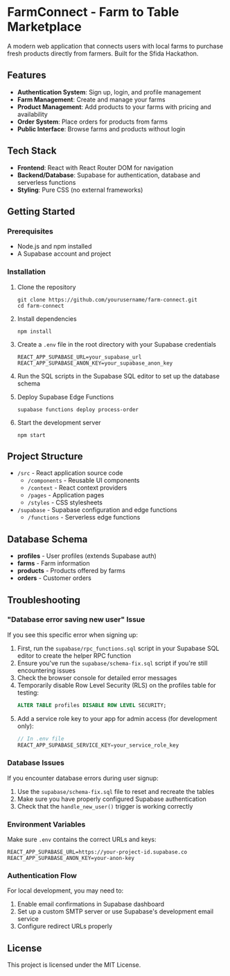 # FarmConnect - Farm to Table Marketplace

A modern web application that connects users with local farms to purchase fresh products directly from farmers. Built for the Sfida Hackathon.

## Features

- **Authentication System**: Sign up, login, and profile management
- **Farm Management**: Create and manage your farms
- **Product Management**: Add products to your farms with pricing and availability
- **Order System**: Place orders for products from farms
- **Public Interface**: Browse farms and products without login

## Tech Stack

- **Frontend**: React with React Router DOM for navigation
- **Backend/Database**: Supabase for authentication, database and serverless functions
- **Styling**: Pure CSS (no external frameworks)

## Getting Started

### Prerequisites

- Node.js and npm installed
- A Supabase account and project

### Installation

1. Clone the repository
   ```
   git clone https://github.com/yourusername/farm-connect.git
   cd farm-connect
   ```

2. Install dependencies
   ```
   npm install
   ```

3. Create a `.env` file in the root directory with your Supabase credentials
   ```
   REACT_APP_SUPABASE_URL=your_supabase_url
   REACT_APP_SUPABASE_ANON_KEY=your_supabase_anon_key
   ```

4. Run the SQL scripts in the Supabase SQL editor to set up the database schema

5. Deploy Supabase Edge Functions
   ```
   supabase functions deploy process-order
   ```

6. Start the development server
   ```
   npm start
   ```

## Project Structure

- `/src` - React application source code
  - `/components` - Reusable UI components
  - `/context` - React context providers
  - `/pages` - Application pages
  - `/styles` - CSS stylesheets
- `/supabase` - Supabase configuration and edge functions
  - `/functions` - Serverless edge functions

## Database Schema

- **profiles** - User profiles (extends Supabase auth)
- **farms** - Farm information
- **products** - Products offered by farms
- **orders** - Customer orders

## Troubleshooting

### "Database error saving new user" Issue

If you see this specific error when signing up:

1. First, run the `supabase/rpc_functions.sql` script in your Supabase SQL editor to create the helper RPC function
2. Ensure you've run the `supabase/schema-fix.sql` script if you're still encountering issues
3. Check the browser console for detailed error messages
4. Temporarily disable Row Level Security (RLS) on the profiles table for testing:
   ```sql
   ALTER TABLE profiles DISABLE ROW LEVEL SECURITY;
   ```
5. Add a service role key to your app for admin access (for development only):
   ```js
   // In .env file
   REACT_APP_SUPABASE_SERVICE_KEY=your_service_role_key
   ```

### Database Issues

If you encounter database errors during user signup:

1. Use the `supabase/schema-fix.sql` file to reset and recreate the tables
2. Make sure you have properly configured Supabase authentication
3. Check that the `handle_new_user()` trigger is working correctly

### Environment Variables

Make sure `.env` contains the correct URLs and keys:

```
REACT_APP_SUPABASE_URL=https://your-project-id.supabase.co
REACT_APP_SUPABASE_ANON_KEY=your-anon-key
```

### Authentication Flow

For local development, you may need to:

1. Enable email confirmations in Supabase dashboard
2. Set up a custom SMTP server or use Supabase's development email service
3. Configure redirect URLs properly

## License

This project is licensed under the MIT License. 